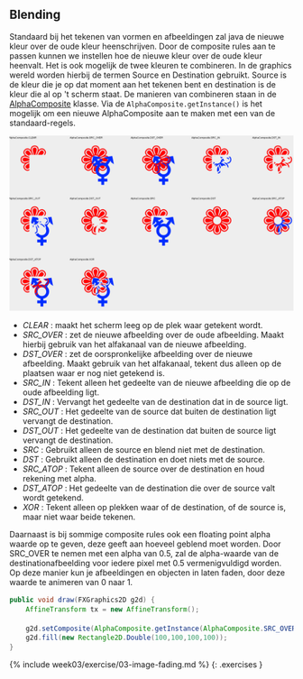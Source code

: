 ## Blending

Standaard bij het tekenen van vormen en afbeeldingen zal java de nieuwe kleur over de oude kleur heenschrijven. Door de composite rules aan te passen kunnen we instellen hoe de nieuwe kleur over de oude kleur heenvalt. Het is ook mogelijk de twee kleuren te combineren. In de graphics wereld worden hierbij de termen Source en Destination gebruikt. Source is de kleur die je op dat moment aan het tekenen bent en destination is de kleur die al op 't scherm staat. De manieren van combineren staan in de [AlphaComposite](https://docs.oracle.com/javase/8/docs/api/java/awt/AlphaComposite.html) klasse. Via de `AlphaComposite.getInstance()` is het mogelijk om een nieuwe AlphaComposite aan te maken met een van de standaard-regels.

![composite](images/week03/composite.png)

- *CLEAR* : maakt het scherm leeg op de plek waar getekent wordt.
- *SRC_OVER* : zet de nieuwe afbeelding over de oude afbeelding. Maakt hierbij gebruik van het alfakanaal van de nieuwe afbeelding.
- *DST_OVER* : zet de oorspronkelijke afbeelding over de nieuwe afbeelding. Maakt gebruik van het alfakanaal, tekent dus alleen op de plaatsen waar er nog niet getekend is.
- *SRC_IN* : Tekent alleen het gedeelte van de nieuwe afbeelding die op de oude afbeelding ligt.
- *DST_IN* : Vervangt het gedeelte van de destination dat in de source ligt.
- *SRC_OUT* : Het gedeelte van de source dat buiten de destination ligt vervangt de destination.
- *DST_OUT* : Het gedeelte van de destination dat buiten de source ligt vervangt de destination.
- *SRC* : Gebruikt alleen de source en blend niet met de destination.
- *DST* : Gebruikt alleen de destination en doet niets met de source.
- *SRC_ATOP* : Tekent alleen de source over de destination en houd rekening met alpha.
- *DST_ATOP* : Het gedeelte van de destination die over de source valt wordt getekend.
- *XOR* : Tekent alleen op plekken waar of de destination, of de source is, maar niet waar beide tekenen.

Daarnaast is bij sommige composite rules ook een floating point alpha waarde op te geven, deze geeft aan hoeveel geblend moet worden. Door SRC_OVER te nemen met een alpha van 0.5, zal de alpha-waarde van de destinationafbeelding voor iedere pixel met 0.5 vermenigvuldigd worden. Op deze manier kun je afbeeldingen en objecten in laten faden, door deze waarde te animeren van 0 naar 1.

```java
public void draw(FXGraphics2D g2d) {
    AffineTransform tx = new AffineTransform();

    g2d.setComposite(AlphaComposite.getInstance(AlphaComposite.SRC_OVER, 0.5f));
    g2d.fill(new Rectangle2D.Double(100,100,100,100));
}
```

{% include week03/exercise/03-image-fading.md %}
{: .exercises }
